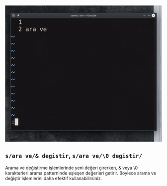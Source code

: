 ![](59.gif)

## `s/ara ve/& degistir`, `s/ara ve/\0 degistir/`

Arama ve değiştirme işlemlerinde  yeni değeri girerken, & veya \0 karakterleri arama patterninde eşleşen değerleri getirir. Böylece arama ve değiştir işlemlerini daha efektif kullanabilirsiniz.
